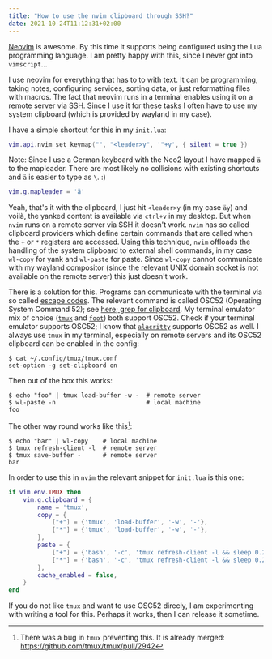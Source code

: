 ```yaml
---
title: "How to use the nvim clipboard through SSH?"
date: 2021-10-24T11:12:31+02:00
---
```


[Neovim](https://neovim.io/) is awesome.
By this time it supports being configured using the Lua programming language.
I am pretty happy with this, since I never got into `vimscript`…

I use neovim for everything that has to to with text.
It can be programming, taking notes, configuring services, sorting data, or just reformatting files with macros.
The fact that neovim runs in a terminal enables using it on a remote server via SSH.
Since I use it for these tasks I often have to use my system clipboard (which is provided by wayland in my case).

I have a simple shortcut for this in my `init.lua`:

```lua
vim.api.nvim_set_keymap("", "<leader>y", '"+y', { silent = true })
```

Note: Since I use a German keyboard with the Neo2 layout I have mapped `ä` to the mapleader.
There are most likely no collisions with existing shortcuts and `ä` is easier to type as `\`. :)

```lua
vim.g.mapleader = 'ä'
```

Yeah, that's it with the clipboard, I just hit `<leader>y` (in my case `äy`) and voilà, the yanked content is available via `ctrl+v` in my desktop.
But when `nvim` runs on a remote server via SSH it doesn't work.
`nvim` has so called clipboard providers which define certain commands that are called when the `+` or `*` registers are accessed.
Using this technique, `nvim` offloads the handling of the system clipboard to external shell commands, in my case `wl-copy` for yank and `wl-paste` for paste.
Since `wl-copy` cannot communicate with my wayland compositor (since the relevant UNIX domain socket is not available on the remote server) this just doesn't work.

There is a solution for this.
Programs can communicate with the terminal via so called [escape codes](https://en.wikipedia.org/wiki/ANSI_escape_code).
The relevant command is called OSC52 (Operating System Command 52); see [here; grep for clipboard](https://www.xfree86.org/4.8.0/ctlseqs.html).
My terminal emulator mix of choice ([`tmux`](https://github.com/tmux/tmux) and [`foot`](https://codeberg.org/dnkl/foot)) both support OSC52.
Check if your terminal emulator supports OSC52; I know that [`alacritty`](https://github.com/alacritty/alacritty) supports OSC52 as well.
I always use `tmux` in my terminal, especially on remote servers and its OSC52 clipboard can be enabled in the config:

```
$ cat ~/.config/tmux/tmux.conf
set-option -g set-clipboard on
```

Then out of the box this works:

```
$ echo "foo" | tmux load-buffer -w -  # remote server
$ wl-paste -n                         # local machine
foo
```

The other way round works like this[^1]:

```
$ echo "bar" | wl-copy    # local machine
$ tmux refresh-client -l  # remote server
$ tmux save-buffer -      # remote server
bar
```

In order to use this in `nvim` the relevant snippet for `init.lua` is this one:

```lua
if vim.env.TMUX then
    vim.g.clipboard = {
        name = 'tmux',
        copy = {
            ["+"] = {'tmux', 'load-buffer', '-w', '-'},
            ["*"] = {'tmux', 'load-buffer', '-w', '-'},
        },
        paste = {
            ["+"] = {'bash', '-c', 'tmux refresh-client -l && sleep 0.2 && tmux save-buffer -'},
            ["*"] = {'bash', '-c', 'tmux refresh-client -l && sleep 0.2 && tmux save-buffer -'},
        },
        cache_enabled = false,
    }
end
```

If you do not like `tmux` and want to use OSC52 direcly, I am experimenting with writing a tool for this.
Perhaps it works, then I can release it sometime.

[^1]: There was a bug in `tmux` preventing this. It is already merged: https://github.com/tmux/tmux/pull/2942
